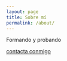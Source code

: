 ```yaml
---
layout: page
title: Sobre mí
permalink: /about/
---
```


Formando y probando


[contacta conmigo](mailto:hugo.blanco.82.hb@gmail.com)
